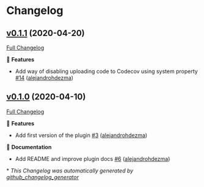 # Changelog

## [v0.1.1](https://github.com/alejandrohdezma/sbt-codecov/tree/v0.1.1) (2020-04-20)

[Full Changelog](https://github.com/alejandrohdezma/sbt-codecov/compare/v0.1.0...v0.1.1)

🚀 **Features**

- Add way of disabling uploading code to Codecov using system property [\#14](https://github.com/alejandrohdezma/sbt-codecov/pull/14) ([alejandrohdezma](https://github.com/alejandrohdezma))

## [v0.1.0](https://github.com/alejandrohdezma/sbt-codecov/tree/v0.1.0) (2020-04-10)

[Full Changelog](https://github.com/alejandrohdezma/sbt-codecov/compare/cfb2974fee74c72d5fc561e7af25b34e1cdec35e...v0.1.0)

🚀 **Features**

- Add first version of the plugin [\#3](https://github.com/alejandrohdezma/sbt-codecov/pull/3) ([alejandrohdezma](https://github.com/alejandrohdezma))

📘 **Documentation**

- Add README and improve plugin docs [\#6](https://github.com/alejandrohdezma/sbt-codecov/pull/6) ([alejandrohdezma](https://github.com/alejandrohdezma))



\* *This Changelog was automatically generated by [github_changelog_generator](https://github.com/github-changelog-generator/github-changelog-generator)*
